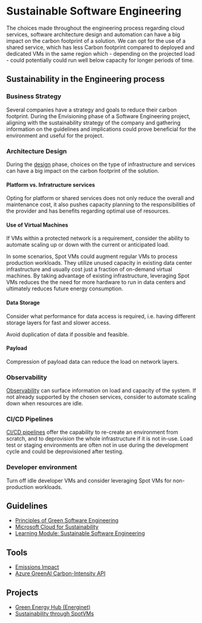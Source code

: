# Sustainable Software Engineering

The choices made throughout the engineering process regarding cloud services, software architecture
design and automation can have a big impact on the carbon footprint of a solution. We can opt for the use of a shared service, which has less Carbon footprint compared to deployed and dedicated VMs in the same region which - depending on the projected load - could potentially could run well below capacity for longer periods of time.  

## Sustainability in the Engineering process

### Business Strategy

Several companies have a strategy and goals to reduce their carbon footprint. During the Envisioning phase of a Software
Engineering project, aligning with the sustainability strategy of the company and gathering information on the guidelines and implications could prove beneficial for the environment and useful for the project.

### Architecture Design

During the [design](../) phase, choices on the type of infrastructure and services can have a big impact on the
carbon footprint of the solution.

#### Platform  vs. Infratructure services

Opting for platform or shared services does not only reduce the overall and maintenance cost, it also pushes capacity
planning to the responsibilities of the provider and has benefits regarding optimal use of resources.

#### Use of Virtual Machines

If VMs within a protected network is a requirement, consider the ability to automate scaling up or down with the current
or anticipated load.

In some scenarios, Spot VMs could augment regular VMs to process production workloads. They utilize unused capacity in
existing data center infrastructure and usually cost just a fraction of on-demand virtual machines. By taking advantage of existing infrastructure, leveraging Spot VMs reduces the the need for more hardware to run in data centers and ultimately reduces future energy consumption.

#### Data Storage

Consider what performance for data access is required, i.e. having different storage layers for fast and slower access.

Avoid duplication of data if possible and feasible.

#### Payload

Compression of payload data can reduce the load on network layers.

### Observability

[Observability](../../observability) can surface information on load and capacity of the system. If not already supported by
the chosen services, consider to automate scaling down when resources are idle.

### CI/CD Pipelines

[CI/CD pipelines](../../continuous-integration) offer the capability to re-create an environment from scratch, and to
deprovision the whole infrastructure if it is not in-use. Load test or staging environments are often not in use during
the development cycle and could be deprovisioned after testing.

### Developer environment

Turn off idle developer VMs and consider leveraging Spot VMs for non-production workloads.

## Guidelines

- [Principles of Green Software Engineering](https://principles.green/)
- [Microsoft Cloud for Sustainability](https://www.microsoft.com/en-us/sustainability)
- [Learning Module: Sustainable Software
Engineering](https://docs.microsoft.com/en-us/learn/modules/sustainable-software-engineering-overview/)

## Tools

- [Emissions Impact](https://appsource.microsoft.com/en-us/product/power-bi/coi-sustainability.emissions_impact_dashboard)
- [Azure GreenAI Carbon-Intensity API](http://azure-uw-cli-2021.azurewebsites.net/home)

## Projects

- [Green Energy Hub (Energinet)](https://github.com/Energinet-DataHub/green-energy-hub)
- [Sustainability through SpotVMs](https://github.com/hybridflux/SparkOnSpot)
